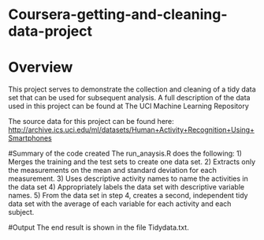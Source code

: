 # Coursera-getting-and-cleaning-data-project

# Overview
This project serves to demonstrate the collection and cleaning of a tidy data set that can be used for subsequent analysis. A full description of the data used in this project can be found at The UCI Machine Learning Repository

The source data for this project can be found here:
http://archive.ics.uci.edu/ml/datasets/Human+Activity+Recognition+Using+Smartphones


#Summary of the code created
  The run_anaysis.R does the following:
    1) Merges the training and the test sets to create one data set.
    2) Extracts only the measurements on the mean and standard deviation for each measurement.
    3) Uses descriptive activity names to name the activities in the data set
    4) Appropriately labels the data set with descriptive variable names.
    5) From the data set in step 4, creates a second, independent tidy data set with the average of each variable for each activity and each subject.
 

#Output
The end result is shown in the file Tidydata.txt.
